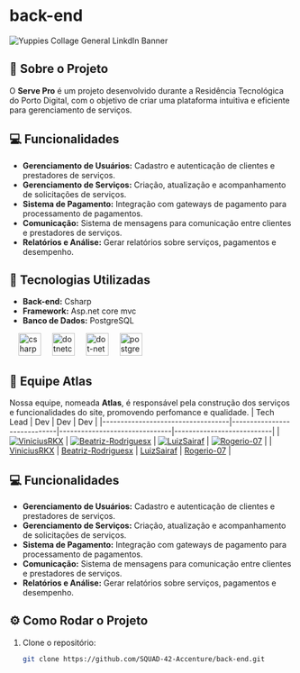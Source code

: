 # back-end
![Yuppies Collage General LinkdIn Banner](https://github.com/user-attachments/assets/bafca917-d9f6-4b58-8dfd-0b9649e87627)

## 📖 Sobre o Projeto

O **Serve Pro** é um projeto desenvolvido durante a Residência Tecnológica do Porto Digital, com o objetivo de criar uma plataforma intuitiva e eficiente para gerenciamento de serviços.

## 💻 Funcionalidades

- **Gerenciamento de Usuários:** Cadastro e autenticação de clientes e prestadores de serviços.
- **Gerenciamento de Serviços:** Criação, atualização e acompanhamento de solicitações de serviços.
- **Sistema de Pagamento:** Integração com gateways de pagamento para processamento de pagamentos.
- **Comunicação:** Sistema de mensagens para comunicação entre clientes e prestadores de serviços.
- **Relatórios e Análise:** Gerar relatórios sobre serviços, pagamentos e desempenho.

## 🚀 Tecnologias Utilizadas

- **Back-end:** Csharp
- **Framework:** Asp.net core mvc
- **Banco de Dados:** PostgreSQL

<div align="left">
  <img width="12" />
  <img src="https://cdn.jsdelivr.net/gh/devicons/devicon/icons/csharp/csharp-original.svg" height="40" alt="csharp logo"  />
  <img width="12" />
  <img src="https://cdn.jsdelivr.net/gh/devicons/devicon/icons/dotnetcore/dotnetcore-original.svg" height="40" alt="dotnetcore logo"  />
  <img width="12" />
  <img src="https://cdn.jsdelivr.net/gh/devicons/devicon/icons/dot-net/dot-net-original.svg" height="40" alt="dot-net logo"  />
  <img width="12" />
  <img src="https://cdn.jsdelivr.net/gh/devicons/devicon/icons/postgresql/postgresql-original.svg" height="40" alt="postgresql logo"  />
</div>

###

## 🎨 Equipe Atlas

Nossa equipe, nomeada **Atlas**, é responsável pela construção dos serviços e funcionalidades do site, promovendo perfomance e qualidade.
| Tech Lead                          | Dev                         | Dev                           | Dev                       |
|-----------------------------------|-----------------------------|-------------------------------|---------------------------|
| [![ViniciusRKX](https://github.com/user-attachments/assets/123e4c03-bb4c-4b3e-92e1-90a1e2a03580)](https://github.com/ViniciusRKX) | [![Beatriz-Rodriguesx](https://github.com/user-attachments/assets/ff129eeb-34f9-48d4-938c-1060fb29e76f)](https://github.com/Beatriz-Rodriguesx) | [![LuizSairaf](https://github.com/user-attachments/assets/7cffc2e7-4dd3-498c-b3ef-296fa133b12e)](https://github.com/LuizSairaf) | [![Rogerio-07](https://github.com/user-attachments/assets/dfb85649-ddc2-4414-8666-4c9b40fc2d61)](https://github.com/Rogerio-07) |
| [ViniciusRKX](https://github.com/ViniciusRKX)  | [Beatriz-Rodriguesx](https://github.com/Beatriz-Rodriguesx)  | [LuizSairaf](https://github.com/LuizSairaf)  | [Rogerio-07](https://github.com/gabrielnotty](https://github.com/Rogerio-07))  |

## 💻 Funcionalidades

- **Gerenciamento de Usuários:** Cadastro e autenticação de clientes e prestadores de serviços.
- **Gerenciamento de Serviços:** Criação, atualização e acompanhamento de solicitações de serviços.
- **Sistema de Pagamento:** Integração com gateways de pagamento para processamento de pagamentos.
- **Comunicação:** Sistema de mensagens para comunicação entre clientes e prestadores de serviços.
- **Relatórios e Análise:** Gerar relatórios sobre serviços, pagamentos e desempenho.


## ⚙️ Como Rodar o Projeto

1. Clone o repositório:
   ```bash
   git clone https://github.com/SQUAD-42-Accenture/back-end.git



